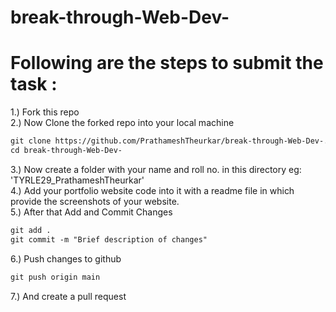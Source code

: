 # break-through-Web-Dev-

# Following are the steps to submit the task : <br>
1.) Fork this repo<br>
2.) Now Clone the forked repo into your local machine 
```markdown
git clone https://github.com/PrathameshTheurkar/break-through-Web-Dev-.git
cd break-through-Web-Dev-
```
3.) Now  create a folder with your name and roll no. in this directory eg: 'TYRLE29_PrathameshTheurkar'<br>
4.) Add your portfolio website code into it with a readme file in which provide the screenshots of your website.<br>
5.) After that Add and Commit Changes
```markdown
git add .
git commit -m "Brief description of changes"
```
6.) Push changes to github
```markdown
git push origin main
```
7.) And create a pull request 
